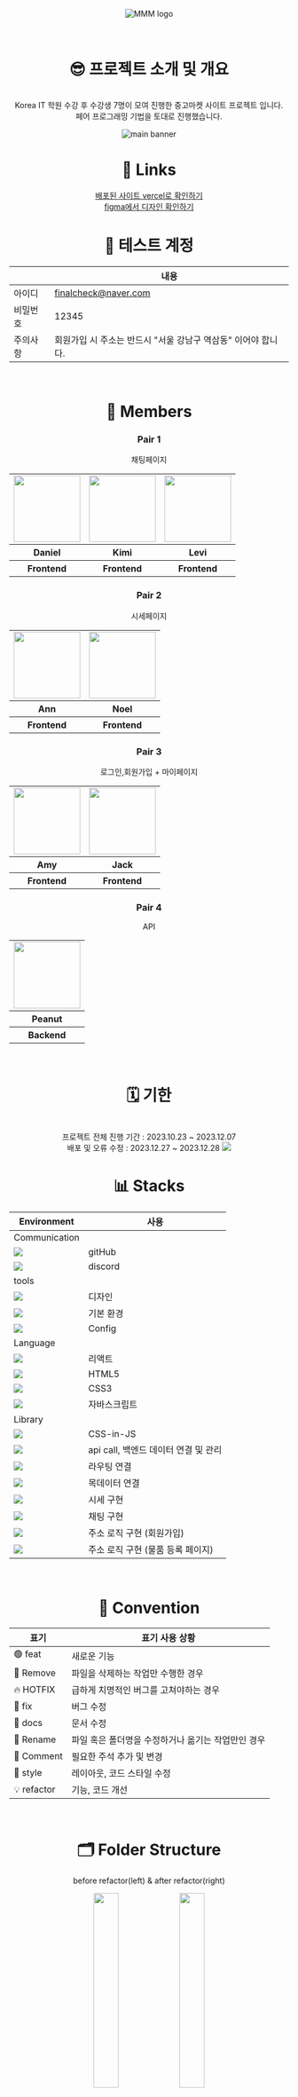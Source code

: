 <p align="center">
    <img src="https://github.com/Manners-Maketh-Market/MMM/assets/134191817/23f41b5b-a968-4662-9b97-3c45634c094b" alt="MMM logo">
</p>

<div align="center">
<br />
<h1>😎 프로젝트 소개 및 개요</h1>
<br />
Korea IT 학원 수강 후 수강생 7명이 모여 진행한 중고마켓 사이트 프로젝트 입니다.
<br />
페어 프로그래밍 기법을 토대로 진행했습니다.
<br />
<p align="center">
    <img src="https://github.com/Manners-Maketh-Market/MMM/assets/134191817/33036b34-5aae-4446-b7c2-7644bb83ca2f" alt="main banner">
</p>

<h1>🔗 Links</h1>

<a href="https://mmm-mocha.vercel.app/"> 
    배포된 사이트 vercel로 확인하기
</a>
<br />
<a href="https://www.figma.com/file/Tvg4qIZOhl4xkPTahFpgZn/MMM?type=design&node-id=753%3A5&mode=design&t=CoxMzxS5nO7wfQpC-1"> 
        figma에서 디자인 확인하기
</a>

<br />
<h1>🧪 테스트 계정</h1>

|          | 내용                                                          |
| -------- | ------------------------------------------------------------- |
| 아이디   | finalcheck@naver.com                                          |
| 비밀번호 | 12345                                                         |
| 주의사항 | 회원가입 시 주소는 반드시 "서울 강남구 역삼동" 이어야 합니다. |

<br />
<h1>👥 Members</h1>

<h3>Pair 1</h3>
<p>채팅페이지</p>
<table>
  <tr>
    <td>
      <a href="https://github.com/LeeDaeGyeong">
        <img src="https://github.com/Manners-Maketh-Market/MMM/assets/134191817/c518a123-048a-40da-92b2-7793f75ef378" width="120px" height="120px"/>
      </a>  
    </td>
     <td>
      <a href="https://github.com/kiminn">
        <img src="https://github.com/Manners-Maketh-Market/MMM/assets/134191815/90e1745b-51eb-4e31-8946-93970bcb7af1" width="120px" height="120px"/>
      </a>  
    </td>
     <td>
      <a href="https://github.com/HeesikK">
        <img src="https://github.com/Manners-Maketh-Market/MMM/assets/134191817/e54eead5-c9e1-4a7b-b83e-e7cef3acafe0" width="120px" height="120px"/>
      </a>  
    </td>
  </tr>
  <tr>
    <th>
      Daniel
    </th>
    <th>
      Kimi
    </th>
    <th>
      Levi
    </th>
  </tr>
  <tr>
    <th>
       Frontend
    </th>
    <th>
       Frontend
    </th>
    <th>
       Frontend
    </th>
  </tr>
</table>
<h3>Pair 2</h3>
<p>시세페이지</p>
<table>
  <tr>
    <td>
      <a href="https://github.com/Ahnjuhyeon">
        <img src="https://github.com/Manners-Maketh-Market/MMM/assets/134191815/4a4ed8b7-443e-45b2-8d5a-1b2a6f81899e" width="120px" height="120px"/>
      </a>  
    </td>
  <td>
      <a href="https://github.com/mugi7794"  width="120px" >
        <img src="https://github.com/Manners-Maketh-Market/MMM/assets/134191817/8e863699-2088-4e99-8b3a-94cd2056939d" width="120px" height="120px"/>
      </a>
    </td>
  </tr>
  <tr>
    <th>
       Ann
    </th>
    <th>
       Noel
    </th>
  </tr>
  <tr>
    <th>
       Frontend
    </th>
    <th>
       Frontend
    </th>
  </tr>
</table>
<h3>Pair 3</h3>
<p>로그인,회원가입 + 마이페이지</p>
<table>
  <tr>
    <td>
      <a href="https://github.com/55555-Jyeon">
        <img src="https://github.com/Manners-Maketh-Market/MMM/assets/134191817/b04543f3-6de1-42c1-bd01-92cfd68dcb3f" width="120px" height="120px"/>
      </a>  
    </td>
  <td>
      <a href="https://github.com/Jang-Sang"  width="120px" >
        <img src="https://github.com/Manners-Maketh-Market/MMM/assets/134191817/cf6d6772-b41e-41ca-996e-487e6732a91b" width="120px" height="120px"/>
      </a>
    </td>
  </tr>
  <tr>
    <th>
       Amy
    </th>
    <th>
       Jack
    </th>
  </tr>
  <tr>
    <th>
       Frontend
    </th>
    <th>
       Frontend
    </th>
   
  </tr>
</table>
<h3>Pair 4</h3>
<p>API</p>
<table>
  <tr>
    <td>
      <a href="#">
        <img src="https://github.com/Manners-Maketh-Market/MMM/assets/134191817/65047608-1ef6-44a1-b743-7a1b329ec7fb" width="120px" height="120px"/>
      </a>  
    </td>
  </tr>
  <tr>
    <th>
       Peanut
    </th>
  </tr>
  <tr>
    <th>
      Backend
    </th>
   
  </tr>
</table>

<br />
<h1>🗓️ 기한</h1>
<br />
프로젝트 전체 진행 기간 : 2023.10.23 ~ 2023.12.07 
<br />
배포 및 오류 수정 : 2023.12.27 ~ 2023.12.28

<img src="https://github.com/Manners-Maketh-Market/MMM/assets/134191817/90d3dd14-2766-4319-9342-e9d479ab7ac6" />

<br />
<h1>📊 Stacks</h1>

| Environment                                                                                                                                 | 사용                                 |
| ------------------------------------------------------------------------------------------------------------------------------------------- | ------------------------------------ |
| Communication                                                                                                                               |                                      |
| <img src="https://img.shields.io/badge/GitHub-000000?style=flat-square&logo=github&logoColor=white">                                        | gitHub                               |
| <img src="https://img.shields.io/badge/discord-5865F2?style=flat-square&logo=discord&logoColor=white">                                      | discord                              |
| tools                                                                                                                                       |                                      |
| <img src="https://img.shields.io/badge/figma-F24E1E?style=flat-square&logo=figma&logoColor=white">                                          | 디자인                               |
| <img src="https://img.shields.io/badge/Visual%20Studio%20Code-007ACC.svg?&style=for-the-badge&logo=Visual%20Studio%20Code&logoColor=white"> | 기본 환경                            |
| <img src="https://img.shields.io/badge/NPM-CB3837?style=flat-square&logo=npm&logoColor=white">                                              | Config                               |
| Language                                                                                                                                    |                                      |
| <img src="https://img.shields.io/badge/react-61DAFB?style=flat-square&logo=react&logoColor=white">                                          | 리액트                               |
| <img src="https://img.shields.io/badge/HTML5-E34F26?style=flat-square&logo=html5&logoColor=white">                                          | HTML5                                |
| <img src="https://img.shields.io/badge/CSS3-1572B6?style=flat-square&logo=css3cript&logoColor=white">                                       | CSS3                                 |
| <img src="https://img.shields.io/badge/JavaScript-F7DF1E?style=flat-square&logo=javascript&logoColor=white">                                | 자바스크립트                         |
| Library                                                                                                                                     |                                      |
| <img src="https://img.shields.io/badge/styledcomponents-DB7093?style=flat-square&logo=styledcomponents&logoColor=white">                    | CSS-in-JS                            |
| <img src="https://img.shields.io/badge/React%20Query-FF4154?style=flat-square&logo=reactquery&logoColor=white">                             | api call, 백엔드 데이터 연결 및 관리 |
| <img src="https://img.shields.io/badge/React%20Router-CA4245?style=flat-square&logo=reactrouter&logoColor=white">                           | 라우팅 연결                          |
| <img src="https://img.shields.io/badge/msw-orange?style=flat-square&logoColor=white">                                                       | 목데이터 연결                        |
| <img src="https://img.shields.io/badge/recharts-01DAEC?style=flat-square&logoColor=white">                                                  | 시세 구현                            |
| <img src="https://img.shields.io/badge/Socket.io-010101?style=flat-square&logo=socketdotio&logoColor=white">                                | 채팅 구현                            |
| <img src="https://img.shields.io/badge/React%20Daum%20POSTCODE-0096D6?style=flat-square&logoColor=white">                                   | 주소 로직 구현 (회원가입)            |
| <img src="https://img.shields.io/badge/kakao-FFCD00?style=flat-square&logo=kakao&logoColor=white">                                          | 주소 로직 구현 (물품 등록 페이지)    |

<br />
<h1>📝 Convention</h1>

| 표기        | 표기 사용 상황                                     |
| ----------- | -------------------------------------------------- |
| 🟢 feat     | 새로운 기능                                        |
| 🔴 Remove   | 파일을 삭제하는 작업만 수행한 경우                 |
| 🔥 HOTFIX   | 급하게 치명적인 버그를 고쳐야하는 경우             |
| 🐞 fix      | 버그 수정                                          |
| 📂 docs     | 문서 수정                                          |
| 🔖 Rename   | 파일 혹은 폴더명을 수정하거나 옮기는 작업만인 경우 |
| 💬 Comment  | 필요한 주석 추가 및 변경                           |
| 🎁 style    | 레이아웃, 코드 스타일 수정                         |
| 💡 refactor | 기능, 코드 개선                                    |

<br />
<h1>🗂️ Folder Structure</h1>
<div>
  <after>before refactor(left) & after refactor(right)</p>
</div>
<p>
<img width="30%" src="https://github.com/Manners-Maketh-Market/MMM/assets/134191817/9a9846eb-0624-464a-9482-fdd942025cb3" />
<img width="30%" src="https://github.com/Manners-Maketh-Market/MMM/assets/134191817/02bcfe03-cb0f-448a-be18-930d8a15284f" />

</p>

<br />
<h1>🛠️ 주요 기능 구현 내용</h1>

<p align="left">
     <br />
     - 로그인 / 회원가입
     <br />
    - 실시간 채팅 / 알림
     <br />
    - 물품 등록 / 수정
     <br />
    - 물품 검색
     <br />
    - 마이페이지 / 개인정보 수정
     <br />
    - 물품 시세
</p>

<br />
<h1>📽️ 시연 영상</h1>

로그인

<p>
  <img src="https://github.com/Manners-Maketh-Market/MMM/assets/134574485/8b7f145b-9bc2-4624-bafb-044b1333ec34" />
</p>

회원가입

<p>
  <img src="https://github.com/Manners-Maketh-Market/MMM/assets/134574485/e8eb84a6-c202-47c0-bf3b-39653d805826" />
</p>

<br />

실시간 채팅

<p>
    <img src="https://github.com/Manners-Maketh-Market/MMM/assets/134574485/4efba4a8-9b5d-4029-b57c-e267008242b2" />
</p>

<br />

찜하기 기능

<p>
    <img src="https://github.com/Manners-Maketh-Market/MMM/assets/134191817/d360e898-45a9-45cb-9175-09abb94aa8d6" />
</p>

<br />

무한스크롤

<p>
    <img src="https://github.com/Manners-Maketh-Market/MMM/assets/110034416/40c2de70-123e-4273-a51d-321b22e78fd1" />
</p>

<br />

물품 등록 및 수정

<p>
    <img src="https://github.com/Manners-Maketh-Market/MMM/assets/110034416/52a0a2b0-7dd9-4a9a-816a-59349b0e538a" />
</p>
<p>
  <img src="https://github.com/Manners-Maketh-Market/MMM/assets/110034416/d903129d-48f4-450b-ad87-5e4043f10e1a">  
</p>

<br />

물품 검색 및 시세페이지

<p>
    <img src="https://github.com/Manners-Maketh-Market/MMM/assets/134191817/8aed51ae-ba8a-4f9e-bea3-0fae6c6d45b4" />
</p>
<p>
    <img src="https://github.com/Manners-Maketh-Market/MMM/assets/134191817/2e8fe0ca-25e8-48ef-a8cd-7744653a001f" />
</p>

<br />

마이페이지

<p>
    <img src="https://github.com/Manners-Maketh-Market/MMM/assets/95909862/d07c1ba0-f092-4f5d-b3f1-f554d84cbf99" />
</p>

<br />

개인정보 수정

<p>
    <img src="https://github.com/Manners-Maketh-Market/MMM/assets/95909862/10d872e6-3f81-4678-8e8d-e6f16db680c1" />
</p>

<br />

구매 및 판매 목록 확인

<p>
    <img src="https://github.com/Manners-Maketh-Market/MMM/assets/95909862/dca49056-4482-4e97-8a26-a060bede1afa" />
</p>

가계부 확인

<p>
  <img src="https://github.com/Manners-Maketh-Market/MMM/assets/95909862/656565ba-9b5b-4a39-9797-4b3a823e1b77">
</p>

---

<br />

### 📌 전체 회고

" 좀 더 에자일(Agile)하게 협업하자! "
